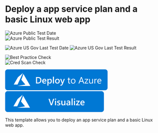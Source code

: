 # Deploy a app service plan and a basic Linux web app

![Azure Public Test Date](https://azurequickstartsservice.blob.core.windows.net/badges/101-webapp-basic-linux/PublicLastTestDate.svg)	
![Azure Public Test Result](https://azurequickstartsservice.blob.core.windows.net/badges/101-webapp-basic-linux/PublicDeployment.svg)	

![Azure US Gov Last Test Date](https://azurequickstartsservice.blob.core.windows.net/badges/101-webapp-basic-linux/FairfaxLastTestDate.svg)	
![Azure US Gov Last Test Result](https://azurequickstartsservice.blob.core.windows.net/badges/101-webapp-basic-linux/FairfaxDeployment.svg)	

![Best Practice Check](https://azurequickstartsservice.blob.core.windows.net/badges/101-webapp-basic-linux/BestPracticeResult.svg)	
![Cred Scan Check](https://azurequickstartsservice.blob.core.windows.net/badges/101-webapp-basic-linux/CredScanResult.svg)	

[![Deploy To Azure](https://raw.githubusercontent.com/Azure/azure-quickstart-templates/master/1-CONTRIBUTION-GUIDE/images/deploytoazure.svg?sanitize=true)](https://portal.azure.com/#create/Microsoft.Template/uri/https%3A%2F%2Fraw.githubusercontent.com%2FAzure%2Fazure-quickstart-templates%2Fmaster%2F101-webapp-basic-linux%2Fazuredeploy.json)
[![Visualize](https://raw.githubusercontent.com/Azure/azure-quickstart-templates/master/1-CONTRIBUTION-GUIDE/images/visualizebutton.svg?sanitize=true)](http://armviz.io/#/?load=https%3A%2F%2Fraw.githubusercontent.com%2FAzure%2Fazure-quickstart-templates%2Fmaster%2F101-webapp-basic-linux%2Fazuredeploy.json)

This template allows you to deploy an app service plan and a basic Linux web app.

